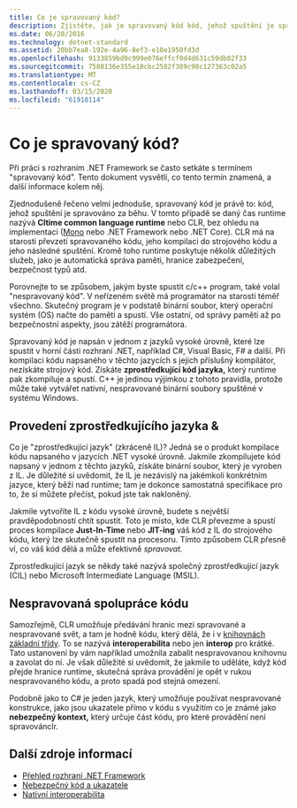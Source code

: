 ```yaml
---
title: Co je spravovaný kód?
description: Zjistěte, jak je spravovaný kód kód, jehož spuštění je spravováno za běhu, clr (Common Language Runtime).
ms.date: 06/20/2016
ms.technology: dotnet-standard
ms.assetid: 20bb7ea8-192e-4a96-8ef3-e10e1950fd3d
ms.openlocfilehash: 9133859bd9c999e076effcf0d4d631c59db02f33
ms.sourcegitcommit: 7588136e355e10cbc2582f389c90c127363c02a5
ms.translationtype: MT
ms.contentlocale: cs-CZ
ms.lasthandoff: 03/15/2020
ms.locfileid: "61910114"
---
```

# <a name="what-is-managed-code"></a>Co je spravovaný kód?

Při práci s rozhraním .NET Framework se často setkáte s termínem "spravovaný kód". Tento dokument vysvětlí, co tento termín znamená, a další informace kolem něj.

Zjednodušeně řečeno velmi jednoduše, spravovaný kód je právě to: kód, jehož spuštění je spravováno za běhu. V tomto případě se daný čas runtime nazývá **Cltime common language runtime** nebo CLR, bez ohledu na implementaci ([Mono](https://www.mono-project.com/) nebo .NET Framework nebo .NET Core). CLR má na starosti převzetí spravovaného kódu, jeho kompilaci do strojového kódu a jeho následné spuštění. Kromě toho runtime poskytuje několik důležitých služeb, jako je automatická správa paměti, hranice zabezpečení, bezpečnost typů atd.

Porovnejte to se způsobem, jakým byste spustit c/c++ program, také volal "nespravovaný kód". V neřízeném světě má programátor na starosti téměř všechno. Skutečný program je v podstatě binární soubor, který operační systém (OS) načte do paměti a spustí. Vše ostatní, od správy paměti až po bezpečnostní aspekty, jsou zátěží programátora.

Spravovaný kód je napsán v jednom z jazyků vysoké úrovně, které lze spustit v horní části rozhraní .NET, například C#, Visual Basic, F# a další. Při kompilaci kódu napsaného v těchto jazycích s jejich příslušný kompilátor, nezískáte strojový kód. Získáte **zprostředkující kód jazyka,** který runtime pak zkompiluje a spustí. C++ je jedinou výjimkou z tohoto pravidla, protože může také vytvářet nativní, nespravované binární soubory spuštěné v systému Windows.

## <a name="intermediate-language--execution"></a>Provedení zprostředkujícího jazyka &

Co je "zprostředkující jazyk" (zkráceně IL)? Jedná se o produkt kompilace kódu napsaného v jazycích .NET vysoké úrovně. Jakmile zkompilujete kód napsaný v jednom z těchto jazyků, získáte binární soubor, který je vyroben z IL. Je důležité si uvědomit, že IL je nezávislý na jakémkoli konkrétním jazyce, který běží nad runtime; tam je dokonce samostatná specifikace pro to, že si můžete přečíst, pokud jste tak nakloněný.

Jakmile vytvoříte IL z kódu vysoké úrovně, budete s největší pravděpodobností chtít spustit. Toto je místo, kde CLR převezme a spustí proces kompilace **Just-In-Time** nebo **JIT-ing** váš kód z IL do strojového kódu, který lze skutečně spustit na procesoru. Tímto způsobem CLR přesně ví, co váš kód dělá a může efektivně _spravovat._

Zprostředkující jazyk se někdy také nazývá společný zprostředkující jazyk (CIL) nebo Microsoft Intermediate Language (MSIL).

## <a name="unmanaged-code-interoperability"></a>Nespravovaná spolupráce kódu

Samozřejmě, CLR umožňuje předávání hranic mezi spravované a nespravované svět, a tam je hodně kódu, který dělá, že i v [knihovnách základní třídy](framework-libraries.md). To se nazývá **interoperabilita** nebo jen **interop** pro krátké. Tato ustanovení by vám například umožnila zabalit nespravovanou knihovnu a zavolat do ní. Je však důležité si uvědomit, že jakmile to uděláte, když kód přejde hranice runtime, skutečná správa provádění je opět v rukou nespravovaného kódu, a proto spadá pod stejná omezení.

Podobně jako to C# je jeden jazyk, který umožňuje používat nespravované konstrukce, jako jsou ukazatele přímo v kódu s využitím co je známé jako **nebezpečný kontext,** který určuje část kódu, pro které provádění není spravovánclr.

## <a name="more-resources"></a>Další zdroje informací

* [Přehled rozhraní .NET Framework](../framework/get-started/overview.md)
* [Nebezpečný kód a ukazatele](../../docs/csharp/programming-guide/unsafe-code-pointers/index.md)
* [Nativní interoperabilita](./native-interop/index.md)

